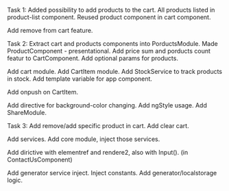 Task 1:
Added possibility to add products to the cart.
All products listed in product-list component.
Reused product component in cart component.

Add remove from cart feature.

Task 2:
Extract cart and products components into PorductsModule.
Made ProductComponent - presentational.
Add price sum and porducts count featur to CartComponent.
Add optional params for products.

Add cart module.
Add CartItem module.
Add StockService to track products in stock.
Add template variable for app component.

Add onpush on CartItem.

Add directive for background-color changing.
Add ngStyle usage.
Add ShareModule.

Task 3:
Add remove/add specific product in cart.
Add clear cart.

Add services.
Add core module, inject those services.

Add dirictive with elementref and rendere2, also with Input(). (in ContactUsComponent)

Add generator service inject.
Inject constants.
Add generator/localstorage logic.
